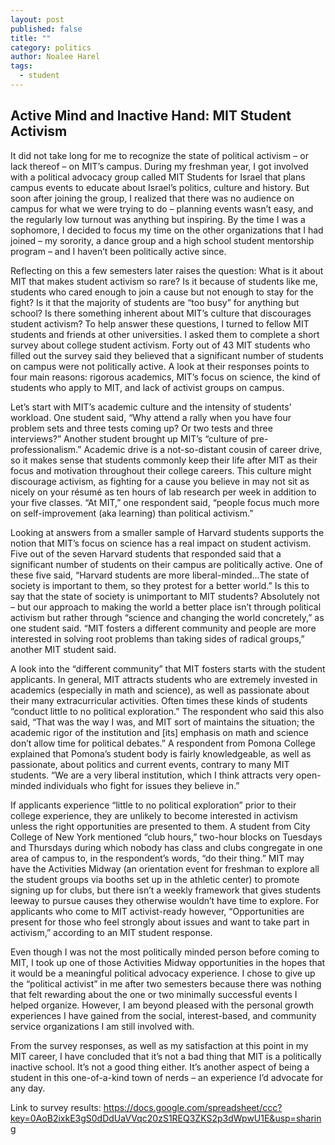 ```yaml
---
layout: post
published: false
title: ""
category: politics
author: Noalee Harel
tags: 
  - student
---
```


## Active Mind and Inactive Hand: MIT Student Activism

It did not take long for me to recognize the state of political activism – or lack thereof – on MIT’s campus. During my freshman year, I got involved with a political advocacy group called MIT Students for Israel that plans campus events to educate about Israel’s politics, culture and history. But soon after joining the group, I realized that there was no audience on campus for what we were trying to do – planning events wasn’t easy, and the regularly low turnout was anything but inspiring. By the time I was a sophomore, I decided to focus my time on the other organizations that I had joined – my sorority, a dance group and a high school student mentorship program – and I haven’t been politically active since.  


Reflecting on this a few semesters later raises the question: What is it about MIT that makes student activism so rare? Is it because of students like me, students who cared enough to join a cause but not enough to stay for the fight? Is it that the majority of students are “too busy” for anything but school? Is there something inherent about MIT’s culture that discourages student activism? To help answer these questions, I turned to fellow MIT students and friends at other universities. I asked them to complete a short survey about college student activism. Forty out of 43 MIT students who filled out the survey said they believed that a significant number of students on campus were not politically active. A look at their responses points to four main reasons: rigorous academics, MIT’s focus on science, the kind of students who apply to MIT, and lack of activist groups on campus. 


Let’s start with MIT’s academic culture and the intensity of students’ workload. One student said, “Why attend a rally when you have four problem sets and three tests coming up? Or two tests and three interviews?” Another student brought up MIT’s “culture of pre-professionalism.” Academic drive is a not-so-distant cousin of career drive, so it makes sense that students commonly keep their life after MIT as their focus and motivation throughout their college careers. This culture might discourage activism, as fighting for a cause you believe in may not sit as nicely on your résumé as ten hours of lab research per week in addition to your five classes. “At MIT,” one respondent said, “people focus much more on self-improvement (aka learning) than political activism.”  


Looking at answers from a smaller sample of Harvard students supports the notion that MIT’s focus on science has a real impact on student activism. Five out of the seven Harvard students that responded said that a significant number of students on their campus are politically active. One of these five said, “Harvard students are more liberal-minded…The state of society is important to them, so they protest for a better world.” Is this to say that the state of society is unimportant to MIT students? Absolutely not – but our approach to making the world a better place isn’t through political activism but rather through “science and changing the world concretely,” as one student said. “MIT fosters a different community and people are more interested in solving root problems than taking sides of radical groups,” another MIT student said.  
 

A look into the “different community” that MIT fosters starts with the student applicants. In general, MIT attracts students who are extremely invested in academics (especially in math and science), as well as passionate about their many extracurricular activities. Often times these kinds of students “conduct little to no political exploration.” The respondent who said this also said, “That was the way I was, and MIT sort of maintains the situation; the academic rigor of the institution and [its] emphasis on math and science don’t allow time for political debates.” A respondent from Pomona College explained that Pomona’s student body is fairly knowledgeable, as well as passionate, about politics and current events, contrary to many MIT students. “We are a very liberal institution, which I think attracts very open-minded individuals who fight for issues they believe in.”  


If applicants experience “little to no political exploration” prior to their college experience, they are unlikely to become interested in activism unless the right opportunities are presented to them. A student from City College of New York mentioned “club hours,” two-hour blocks on Tuesdays and Thursdays during which nobody has class and clubs congregate in one area of campus to, in the respondent’s words, “do their thing.” MIT may have the Activities Midway (an orientation event for freshman to explore all the student groups via booths set up in the athletic center) to promote signing up for clubs, but there isn’t a weekly framework that gives students leeway to pursue causes they otherwise wouldn’t have time to explore. For applicants who come to MIT activist-ready however, “Opportunities are present for those who feel strongly about issues and want to take part in activism,” according to an MIT student response.   


Even though I was not the most politically minded person before coming to MIT, I took up one of those Activities Midway opportunities in the hopes that it would be a meaningful political advocacy experience. I chose to give up the “political activist” in me after two semesters because there was nothing that felt rewarding about the one or two minimally successful events I helped organize. However, I am beyond pleased with the personal growth experiences I have gained from the social, interest-based, and community service organizations I am still involved with.  


From the survey responses, as well as my satisfaction at this point in my MIT career, I have concluded that it’s not a bad thing that MIT is a politically inactive school. It’s not a good thing either. It’s another aspect of being a student in this one-of-a-kind town of nerds – an experience I’d advocate for any day.  


Link to survey results: 
https://docs.google.com/spreadsheet/ccc?key=0AoB2ixkE3gS0dDdUaVVqc20zS1REQ3ZKS2p3dWpwU1E&usp=sharing